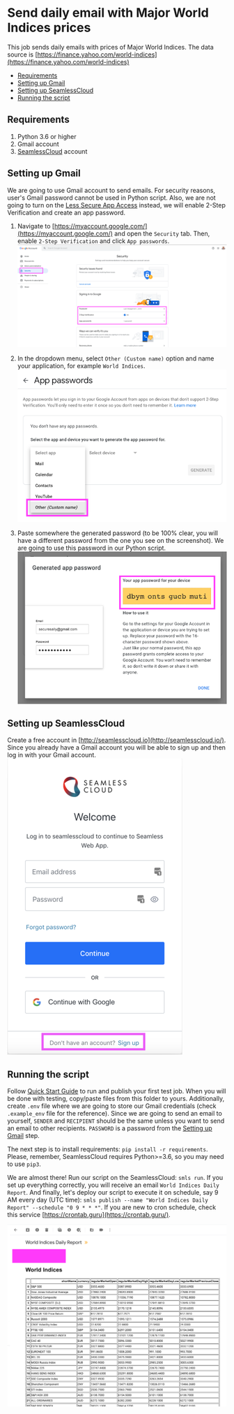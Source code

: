 # Send daily email with Major World Indices prices

This job sends daily emails with prices of Major World Indices. The data source is [https://finance.yahoo.com/world-indices](https://finance.yahoo.com/world-indices)  

- [Requirements](#requirements)
- [Setting up Gmail](#setting-up-gmail)
- [Setting up SeamlessCloud](#setting-up-seamlesscloud)
- [Running the script]()

## Requirements
1. Python 3.6 or higher
2. Gmail account
3. [SeamlessCloud](http://seamlesscloud.io/) account

## Setting up Gmail
We are going to use Gmail account to send emails. For security reasons, user's Gmail password cannot be used in Python script. Also, we are not going to turn on the [Less Secure App Access](https://support.google.com/accounts/answer/6010255?hl=en) instead, we will enable 2-Step Verification and create an app password.

1. Navigate to [https://myaccount.google.com/](https://myaccount.google.com/) and open the `Security` tab. Then, enable `2-Step Verification` and click `App passwords`.  
    ![My Account](../images/send_daily_email_yfinance/myaccount.png)

2. In the dropdown menu, select `Other (Custom name)` option and name your application, for example `World Indices`.   
    ![Select Other](../images/send_daily_email_yfinance/apps.png)
    
3. Paste somewhere the generated password (to be 100% clear, you will have a different password from the one you see on the screenshot). We are going to use this password in our Python script.  
    ![Password](../images/send_daily_email_yfinance/password.png)


## Setting up SeamlessCloud  
Create a free account in [http://seamlesscloud.io](http://seamlesscloud.io/). Since you already have a Gmail account you will be able to sign up and then log in with your Gmail account.  
![Seamless Sign Up](../images/send_daily_email_yfinance/smls-signup.png)

## Running the script  
Follow [Quick Start Guide](https://app.seamlesscloud.io/guide) to run and publish your first test job. When you will be done with testing, copy/paste files from this folder to yours. Additionally, create `.env` file where we are going to store our Gmail credentials (check `.example_env` file for the reference). Since we are going to send an email to yourself, `SENDER` and `RECIPIENT` should be the same unless you want to send an email to other recipients. `PASSWORD` is a password from the [Setting up Gmail](#setting-up-gmail) step.  

The next step is to install requirements: `pip install -r requirements`. Please, remember, SeamlessCloud requires Python>=3.6, so you may need to use `pip3`.  

We are almost there! Run our script on the SeamlessCloud: `smls run`. If you set up everything correctly, you will receive an email `World Indices Daily Report`. And finally, let's deploy our script to execute it on schedule, say 9 AM every day (UTC time): `smls publish --name "World Indices Daily Report" --schedule "0 9 * * *"`. If you are new to cron schedule, check this service [https://crontab.guru](https://crontab.guru/). 
    
![Email](../images/send_daily_email_yfinance/email.png)
